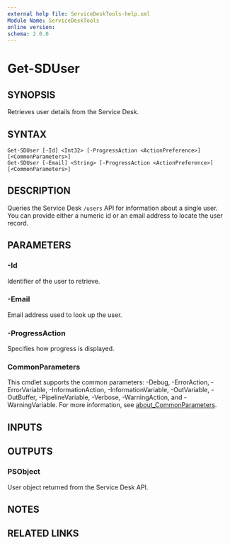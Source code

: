 ```yaml
---
external help file: ServiceDeskTools-help.xml
Module Name: ServiceDeskTools
online version:
schema: 2.0.0
---
```


# Get-SDUser

## SYNOPSIS
Retrieves user details from the Service Desk.

## SYNTAX
```
Get-SDUser [-Id] <Int32> [-ProgressAction <ActionPreference>] [<CommonParameters>]
Get-SDUser [-Email] <String> [-ProgressAction <ActionPreference>] [<CommonParameters>]
```

## DESCRIPTION
Queries the Service Desk `/users` API for information about a single user. You can
provide either a numeric id or an email address to locate the user record.

## PARAMETERS
### -Id
Identifier of the user to retrieve.

### -Email
Email address used to look up the user.

### -ProgressAction
Specifies how progress is displayed.

### CommonParameters
This cmdlet supports the common parameters: -Debug, -ErrorAction, -ErrorVariable,
-InformationAction, -InformationVariable, -OutVariable, -OutBuffer, -PipelineVariable,
-Verbose, -WarningAction, and -WarningVariable. For more information, see
[about_CommonParameters](http://go.microsoft.com/fwlink/?LinkID=113216).

## INPUTS

## OUTPUTS
### PSObject
User object returned from the Service Desk API.

## NOTES

## RELATED LINKS
